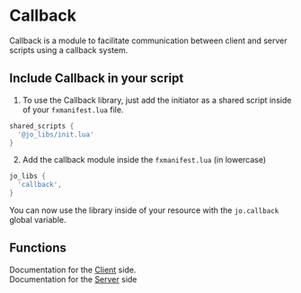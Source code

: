 # Callback

Callback is a module to facilitate communication between client and server scripts using a callback system.

## Include Callback in your script

1. To use the Callback library, just add the initiator as a shared script inside of your `fxmanifest.lua` file.
```lua
shared_scripts {
  '@jo_libs/init.lua'
}
```
2. Add the callback module inside the `fxmanifest.lua` (in lowercase)
```lua
jo_libs {
  'callback',
}
```
You can now use the library inside of your resource with the `jo.callback` global variable.

## Functions

Documentation for the [Client](./client.md) side.  
Documentation for the [Server](./server.md) side  